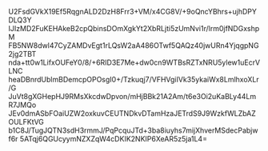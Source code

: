 U2FsdGVkX19Ef5RqgnALD2DzH8Frr3+VM/x4CG8V/+9oQncYBhrs+ujhDPYDLQ3Y
IJIzMD2FuKEHAkeB2cpQbinsDOmXgkYt2XbRLjti5zUmNvi1r/lrm0jfNDGxshpM
FB5NW8dwl47CyZAMDvEgt1rLQsW2aA486OTwf5QAQz40jwURn4YjqgpNG2jg2TBT
nda+tt0w1LifxOUFeY0/8/+6RID3E7Me+dw0cn9WTBsRZTxNRU5ylew1uEcrVLNC
heaDBnrdUblmBDemcpOPOsgI0+/Tzkuqj7/VFHVgiIVk35ykaiWx8LmlhxoXLr/G
JuVt8gXGHepHJ9RMsXkcdwDpvon/mHjBBk21A2Am/t6e3Oi2uKaBLy44LmR7JMQo
JEv0dmASbFOaiUZW2oxkuvCEUTNDkvDTamHzaJETrdS9J9WzkfWLZbAZOULFKtVG
b1C8J/TugJQTN3sdH3rmmJ/PqPcquJTd+3ba8iuyhs7mijXhverMSdecPabjwf6r
5ATqj6QGUcyymNZXZqW4cDKIK2NKIP6XeAR5z5ja1L4=
